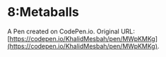 # 8:Metaballs

A Pen created on CodePen.io. Original URL: [https://codepen.io/KhalidMesbah/pen/MWpKMKg](https://codepen.io/KhalidMesbah/pen/MWpKMKg).


